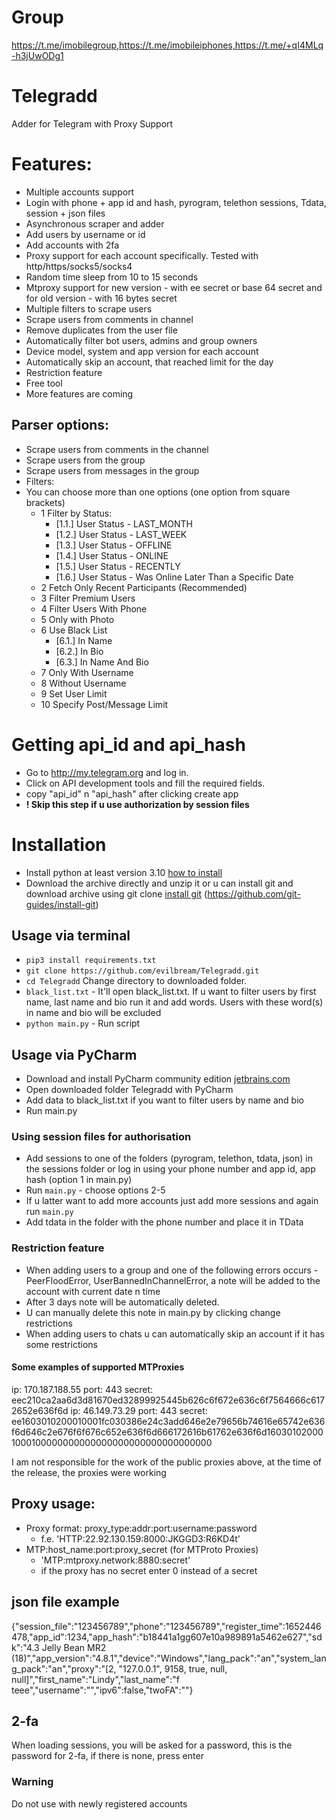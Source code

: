 # Group
https://t.me/imobilegroup,https://t.me/imobileiphones,https://t.me/+qI4MLq-h3jUwODg1

# Telegradd

Adder for Telegram with Proxy Support

# Features: 
- Multiple accounts support
- Login with phone + app id and hash, pyrogram, telethon sessions, Tdata, session + json files
- Asynchronous scraper and adder
- Add users by username or id
- Add accounts with 2fa
- Proxy support for each account specifically. Tested with http/https/socks5/socks4
- Random time sleep from 10 to 15 seconds
- Mtproxy support for new version - with ee secret or base 64 secret and for old version - with 16 bytes secret
- Multiple filters to scrape users 
- Scrape users from comments in channel
- Remove duplicates from the user file
- Automatically filter bot users, admins and group owners
- Device model, system and app version for each account
- Automatically skip an account, that reached limit for the day
- Restriction feature
- Free tool
- More features are coming

## Parser options:
- Scrape users from comments in the channel
- Scrape users from the group
- Scrape users from messages in the group
- Filters:
- You can choose more than one options (one option from square brackets)
  - 1 Filter by Status:
    - [1.1.] User Status - LAST_MONTH
    - [1.2.] User Status - LAST_WEEK
    - [1.3.] User Status - OFFLINE
    - [1.4.] User Status - ONLINE
    - [1.5.] User Status - RECENTLY
    - [1.6.] User Status - Was Online Later Than a Specific Date
  - 2 Fetch Only Recent Participants (Recommended)
  - 3 Filter Premium Users
  - 4 Filter Users With Phone 
  - 5 Only with Photo
  - 6 Use Black List
    - [6.1.] In Name
    - [6.2.] In Bio
    - [6.3.] In Name And Bio
  - 7 Only With Username
  - 8 Without Username
  - 9 Set User Limit 
  - 10 Specify Post/Message Limit
 
# Getting api_id and api_hash
* Go to http://my.telegram.org and log in.
* Click on API development tools and fill the required fields.
* copy "api_id" n "api_hash" after clicking create app
* **! Skip this step if u use authorization by __session__ files**

# Installation
- Install python at least version 3.10 [how to install](https://www.digitalocean.com/community/tutorials/install-python-windows-10)
- Download the archive directly and unzip it or u can install git and download archive using git clone [install git](https://github.com/git-guides/install-git) (https://github.com/git-guides/install-git)

## Usage via terminal 
- ```pip3 install requirements.txt```
- ```git clone https://github.com/evilbream/Telegradd.git```
- ```cd Telegradd``` Change directory to downloaded folder.
- ```black_list.txt``` - It'll open black_list.txt. If u want to filter users by first name, last name and bio run it and add words. Users with these word(s) in name and bio will be excluded
- ```python main.py```  -  Run script


## Usage via PyCharm
- Download and install PyCharm community edition [jetbrains.com](https://www.jetbrains.com/pycharm/download/?section=windows)
- Open downloaded folder Telegradd with PyCharm
- Add data to black_list.txt if you want to filter users by name and bio
- Run main.py

### Using session files for authorisation
- Add sessions to one of the folders (pyrogram, telethon, tdata, json) in the sessions folder or log in using your phone number and app id, app hash (option 1 in main.py)
- Run ```main.py``` - choose options 2-5
- If u latter want to add more accounts just add more sessions and again run ```main.py``` 
- Add tdata in the folder with the phone number and place it in TData

### Restriction feature
- When adding users to a group and one of the following errors occurs - PeerFloodError, UserBannedInChannelError, a note will be added to the account with current date n time
- After 3 days note will be automatically deleted. 
- U can manually delete this note in main.py by clicking change restrictions
- When adding users to chats u can automatically skip an account if it has some restrictions


#### Some examples of supported  MTProxies
ip: 170.187.188.55 port: 443 secret: eec210ca2aa6d3d81670ed32899925445b626c6f672e636c6f7564666c6172652e636f6d
ip: 46.149.73.29 port: 443 secret: ee1603010200010001fc030386e24c3add646e2e79656b74616e65742e636f6d646c2e676f6f676c652e636f6d666172616b61762e636f6d160301020001000100000000000000000000000000000000 

I am not responsible for the work of the public proxies above, at the time of the release, the proxies were working

## Proxy usage:
- Proxy format: proxy_type:addr:port:username:password 
  - f.e. 'HTTP:22.92.130.159:8000:JKGGD3:R6KD4t' 
- MTP:host_name:port:proxy_secret (for MTProto Proxies)
  - 'MTP:mtproxy.network:8880:secret' 
  - if the proxy has no secret enter 0 instead of a secret
 
## json file example 
{"session_file":"123456789","phone":"123456789","register_time":1652446478,"app_id":1234,"app_hash":"b18441a1gg607e10a989891a5462e627","sdk":"4.3 Jelly Bean MR2 (18)","app_version":"4.8.1","device":"Windows","lang_pack":"an","system_lang_pack":"an","proxy":"[2, \"127.0.0.1\", 9158, true, null, null]","first_name":"Lindy","last_name":"f teee","username":"","ipv6":false,"twoFA":""}

## 2-fa
When loading sessions, you will be asked for a password, this is the password for 2-fa, if there is none, press enter
 
### Warning
Do not use with newly registered accounts

